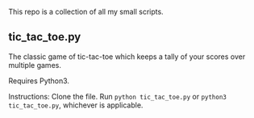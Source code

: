 This repo is a collection of all my small scripts.

<h2><b> tic_tac_toe.py</b></h2>
The classic game of tic-tac-toe which keeps a tally of your scores over multiple games.

Requires Python3.

Instructions:
Clone the file. Run <code>python tic_tac_toe.py</code> or <code>python3 tic_tac_toe.py</code>, whichever is applicable.


